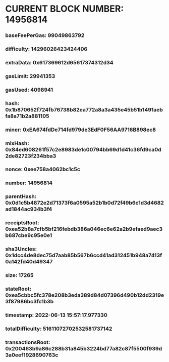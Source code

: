 # CURRENT BLOCK NUMBER: 14956814

### baseFeePerGas: 99049863792
### difficulty: 14296026423424406
### extraData: 0x617369612d65617374312d34
### gasLimit: 29941353
### gasUsed: 4098941
### hash: 0x1b870652f724fb76738b82ea772a8a3a435e45b51b1491aebfa8a71b2a881105
### miner: 0xEA674fdDe714fd979de3EdF0F56AA9716B898ec8
### mixHash: 0x84ed608261f57c2e8983de1c00794bb69d1d41c36fd9ca0d2de82723f234bba3
### nonce: 0xee758a4062bc1c5c
### number: 14956814
### parentHash: 0x0d1c5b4872e2d71373f6a0595a52b1b0d72f49b6c1d3d4682ad1844ac934b3f4
### receiptsRoot: 0xea52b8a7cfb5bf216febdb386a046ec6e62a2b9efaed9aec3b687cbe9c95e0e1
### sha3Uncles: 0x1dcc4de8dec75d7aab85b567b6ccd41ad312451b948a7413f0a142fd40d49347
### size: 17265
### stateRoot: 0xea5cbbc5fc378e208b3eda389d84d07396d490b12dd2319e3f87986bc3fc1b3b
### timestamp: 2022-06-13 15:57:17.977330
### totalDifficulty: 51611072702532581737142
### transactionsRoot: 0x200463b9a86c288b31a845b3224bd77a82c87f5500f939d3a0eef1928690763c
